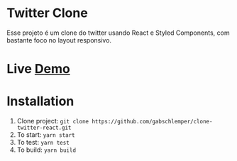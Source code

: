 # Twitter Clone
Esse projeto é um clone do twitter usando React e Styled Components, com bastante foco no layout responsivo.

# Live [Demo](https://clone-twitter-react.netlify.app/)

# Installation 
1. Clone project: `git clone https://github.com/gabschlemper/clone-twitter-react.git`
2. To start: `yarn start`
3. To test: `yarn test`
4. To build: `yarn build`



